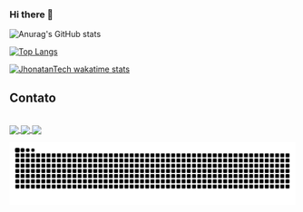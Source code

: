 ### Hi there 👋


![Anurag's GitHub stats](https://github-readme-stats.vercel.app/api?username=JhonatanTech&show_icons=true&theme=radical&bg_color=000&border_color=D00FF7F&icon_color=A020F0&text_color=00FF7F&title_color=A020F0&&locale=pt-br&border_radius=20&hide_border=true)

[![Top Langs](https://github-readme-stats.vercel.app/api/top-langs/?username=JhonatanTech&layout=compact&bg_color=000&border_color=D00FF7F&icon_color=A020F0&text_color=00FF7F&title_color=A020F0&locale=pt-br&border_radius=20&hide_border=true)](https://github.com/JhonatanTech/github-readme-stats)

[![JhonatanTech wakatime stats](https://github-readme-stats.vercel.app/api/wakatime?username=willianrod&border_color=D00FF7F&text_color=00FF7F&bg_color=000&title_color=A020F0&border_radius=20&hide_border=true)](https://github.com/JhonatanTech/github-readme-stats)

## Contato
<br>
<a href="https://www.linkedin.com/in/jhonatantech/">
<img src="https://cdn.jsdelivr.net/gh/devicons/devicon/icons/linkedin/linkedin-original.svg" align="center" height="100">
</a>

<a href="https://www.figma.com/@jhonatantech">
<img src="https://cdn.jsdelivr.net/gh/devicons/devicon/icons/figma/figma-original.svg" align="center" height="100">
</a>

<a href="https://api.whatsapp.com/send?phone=5511948410992">
<img src="https://cdn.icon-icons.com/icons2/1826/PNG/128/4202050chatlogosocialsocialmediawhatsapp-115638_115663.png" align="center" height="100">
</a>

![Snake animation](https://github.com/JhonatanTech/JhonatanTech/blob/output/github-contribution-grid-snake.svg)

